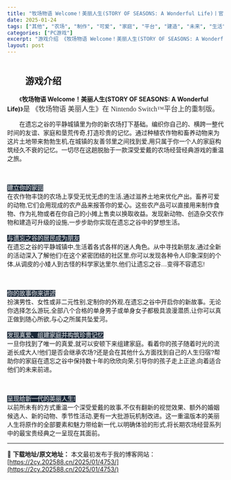 ```yaml
---
title: "牧场物语 Welcome！美丽人生(STORY OF SEASONS: A Wonderful Life)丨官方简体中文丨阿里云盘/百度网盘/天翼云"
date: 2025-01-24
tags: ["其他", "农场", "制作", "可爱", "家庭", "平台", "建造", "未来", "生活"]
categories: ["PC游戏"]
excerpt: "游戏介绍 《牧场物语 Welcome！美丽人生(STORY OF SEASONS: A Wonderful Life)》是 《牧场物语 美丽人生》在 Nintendo Switch™平台上的重制版。 在遗忘之谷的平静城镇里为你的新农场打下基础。编织你自己的、横跨一整代时间的友谊、家庭和垦荒传奇,打造&hellip;"
layout: post
---
```


<div>
<div><img class="details-image aligncenter" draggable="false" src="https://2cy.202588.cn/wp-content/uploads/2025/01/2025012614185891.webp" alt="" /></div>
<div>
<p style="text-align: center;"></p>

<h2 style="white-space: normal; text-indent: 2em; text-align: left;">游戏介绍</h2>
<p style="white-space: normal; text-indent: 2em; text-align: left;">《<strong>牧场物语 Welcome！美丽人生(STORY OF SEASONS: A Wonderful Life)</strong>》<span style="color: #333333; font-family: 宋体, SimSun; font-size: 16px; text-indent: 28px; background-color: #ffffff;">是 《牧场物语 美丽人生》在 Nintendo Switch™平台上的重制版。</span></p>
<p style="white-space: normal; text-indent: 2em; text-align: left;"><span style="font-family: 'Motiva Sans', sans-serif;">在遗忘之谷的平静城镇里为你的新农场打下基础。编织你自己的、横跨一整代时间的友谊、家庭和垦荒传奇,打造珍贵的记忆。通过种植农作物和畜养动物来为这片土地带来勃勃生机,在城镇的友善邻里之间找到爱,用只属于你一个人的家庭构筑经久不衰的记忆。一切尽在这趟脱胎于一款深受爱戴的农场经营经典游戏的重温之旅。</span><br style="padding: 0px; margin: 0px; color: #acb2b8; font-family: 'Motiva Sans', sans-serif; white-space: normal; background-color: #1b2838; text-indent: 2em; text-align: left;" /><br style="padding: 0px; margin: 0px; color: #acb2b8; font-family: 'Motiva Sans', sans-serif; white-space: normal; background-color: #1b2838; text-indent: 2em; text-align: left;" /></p>
<p style="text-align: center;"></p>
<p style="white-space: normal; text-indent: 2em; text-align: left;"><br style="padding: 0px; margin: 0px; color: #acb2b8; font-family: 'Motiva Sans', sans-serif; white-space: normal; background-color: #1b2838; text-indent: 2em; text-align: left;" /><strong style="padding: 0px; margin: 0px; font-family: 'Motiva Sans', sans-serif; color: #acb2b8; white-space: normal; background-color: #1b2838;">建立你的家园</strong><br style="padding: 0px; margin: 0px; color: #acb2b8; font-family: 'Motiva Sans', sans-serif; white-space: normal; background-color: #1b2838; text-indent: 2em; text-align: left;" /><span style="font-family: 'Motiva Sans', sans-serif;">在农作物丰饶的农场上享受无忧无虑的生活,通过滋养土地来优化产出。畜养可爱的动物,它们会用现成的农产品来报答你的爱心。这些农产品可以直接用来制作食物、作为礼物或者在你自己的小摊上售卖以换取收益。发现新动物、创造杂交农作物和建造可升级的设施,一步步助你实现在遗忘之谷中的梦想生活。</span><br style="padding: 0px; margin: 0px; color: #acb2b8; font-family: 'Motiva Sans', sans-serif; white-space: normal; background-color: #1b2838; text-indent: 2em; text-align: left;" /><br style="padding: 0px; margin: 0px; color: #acb2b8; font-family: 'Motiva Sans', sans-serif; white-space: normal; background-color: #1b2838; text-indent: 2em; text-align: left;" /><strong style="padding: 0px; margin: 0px; font-family: 'Motiva Sans', sans-serif; color: #acb2b8; white-space: normal; background-color: #1b2838;">与遗忘之谷的居民成为朋友</strong><br style="padding: 0px; margin: 0px; color: #acb2b8; font-family: 'Motiva Sans', sans-serif; white-space: normal; background-color: #1b2838; text-indent: 2em; text-align: left;" /><span style="font-family: 'Motiva Sans', sans-serif;">在遗忘之谷的平静城镇中,生活着各式各样的迷人角色。从中寻找新朋友,通过全新的活动深入了解他们!在这个紧密团结的社区里,你可以发现各种令人印象深刻的个体,从调皮的小矮人到古怪的科学家达里尔,他们让遗忘之谷…变得不容遗忘!</span><br style="padding: 0px; margin: 0px; color: #acb2b8; font-family: 'Motiva Sans', sans-serif; white-space: normal; background-color: #1b2838; text-indent: 2em; text-align: left;" /><br style="padding: 0px; margin: 0px; color: #acb2b8; font-family: 'Motiva Sans', sans-serif; white-space: normal; background-color: #1b2838; text-indent: 2em; text-align: left;" /></p>
<p style="text-align: center;"></p>
<p style="white-space: normal; text-indent: 2em; text-align: left;"><br style="padding: 0px; margin: 0px; color: #acb2b8; font-family: 'Motiva Sans', sans-serif; white-space: normal; background-color: #1b2838; text-indent: 2em; text-align: left;" /><strong style="padding: 0px; margin: 0px; font-family: 'Motiva Sans', sans-serif; color: #acb2b8; white-space: normal; background-color: #1b2838;">你的故事你来讲述</strong><br style="padding: 0px; margin: 0px; color: #acb2b8; font-family: 'Motiva Sans', sans-serif; white-space: normal; background-color: #1b2838; text-indent: 2em; text-align: left;" /><span style="font-family: 'Motiva Sans', sans-serif;">扮演男性、女性或非二元性别,定制你的外观,在遗忘之谷中开启你的新故事。无论你选择怎么游玩,全部八个合格的单身男子或单身女子都极具浪漫潜质,让你可以真正做到随心所欲,与心之所属共坠爱河。</span><br style="padding: 0px; margin: 0px; color: #acb2b8; font-family: 'Motiva Sans', sans-serif; white-space: normal; background-color: #1b2838; text-indent: 2em; text-align: left;" /><br style="padding: 0px; margin: 0px; color: #acb2b8; font-family: 'Motiva Sans', sans-serif; white-space: normal; background-color: #1b2838; text-indent: 2em; text-align: left;" /><strong style="padding: 0px; margin: 0px; font-family: 'Motiva Sans', sans-serif; color: #acb2b8; white-space: normal; background-color: #1b2838;">发现真爱、组建家庭并构筑珍贵记忆</strong><br style="padding: 0px; margin: 0px; color: #acb2b8; font-family: 'Motiva Sans', sans-serif; white-space: normal; background-color: #1b2838; text-indent: 2em; text-align: left;" /><span style="font-family: 'Motiva Sans', sans-serif;">一旦你找到了唯一的真爱,就可以安顿下来组建家庭。看着你的孩子随着时光的流逝长成大人!他们是否会继承农场?还是会在其他什么方面找到自己的人生归宿?帮助你的家庭在遗忘之谷中保持数十年的欣欣向荣,引导你的孩子走上正途,向着适合他们的未来前进。</span><br style="padding: 0px; margin: 0px; color: #acb2b8; font-family: 'Motiva Sans', sans-serif; white-space: normal; background-color: #1b2838; text-indent: 2em; text-align: left;" /><br style="padding: 0px; margin: 0px; color: #acb2b8; font-family: 'Motiva Sans', sans-serif; white-space: normal; background-color: #1b2838; text-indent: 2em; text-align: left;" /></p>
<p style="text-align: center;"></p>
<p style="white-space: normal; text-indent: 2em; text-align: left;"><br style="padding: 0px; margin: 0px; color: #acb2b8; font-family: 'Motiva Sans', sans-serif; white-space: normal; background-color: #1b2838; text-indent: 2em; text-align: left;" /><strong style="padding: 0px; margin: 0px; font-family: 'Motiva Sans', sans-serif; color: #acb2b8; white-space: normal; background-color: #1b2838;">呈现给新一代的美丽人生!</strong><br style="padding: 0px; margin: 0px; color: #acb2b8; font-family: 'Motiva Sans', sans-serif; white-space: normal; background-color: #1b2838; text-indent: 2em; text-align: left;" /><span style="font-family: 'Motiva Sans', sans-serif;">以前所未有的方式重温一个深受爱戴的故事,不仅有翻新的视觉效果、额外的婚姻候选人、新的动物、季节性活动,更有一大批游玩机制改进。这一重温版本的美丽人生将原作的全部要素和魅力带给新一代,以明确体验的形式,将长期农场经营系列中的最宝贵经典之一呈现在其面前。</span></p>

</div>
</div>

---
📖 **下载地址/原文地址：** 本文最初发布于我的博客网站：[https://2cy.202588.cn/2025/01/4753/](https://2cy.202588.cn/2025/01/4753/)
